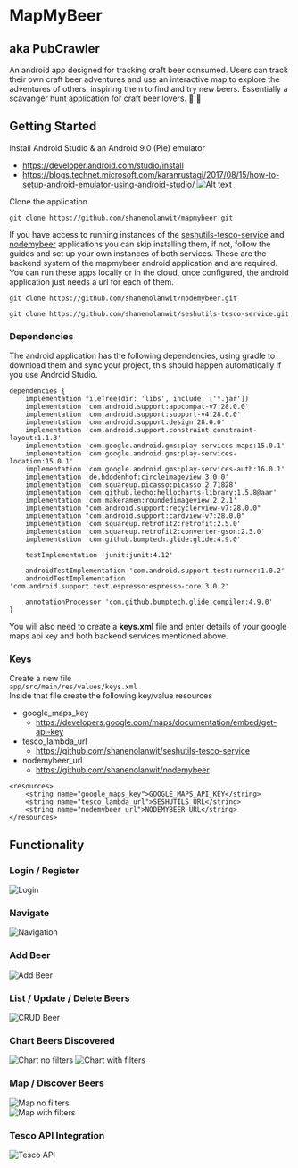 # MapMyBeer #
## aka PubCrawler

An android app designed for tracking craft beer consumed. Users can track their own craft beer adventures and use an interactive map to explore the adventures of others, inspiring them to find and try new beers. Essentially a scavanger hunt application for craft beer lovers. :beer: :beer:

## Getting Started ##
Install Android Studio & an Android 9.0 (Pie) emulator  
* https://developer.android.com/studio/install
* https://blogs.technet.microsoft.com/karanrustagi/2017/08/15/how-to-setup-android-emulator-using-android-studio/
![Alt text](screenshots/emulator.PNG?raw=true "Emulator")

Clone the application  
```
git clone https://github.com/shanenolanwit/mapmybeer.git
```

If you have access to running instances of the [seshutils-tesco-service](https://github.com/shanenolanwit/seshutils-tesco-service "seshutils-tesco-service") and [nodemybeer](https://github.com/shanenolanwit/nodemybeer "nodemybeer") applications you can skip installing them, if not, follow the guides and set up your own instances of both services. These are the backend system of the mapmybeer android application and are required. You can run these apps locally or in the cloud, once configured, the android application just needs a url for each of them.
```
git clone https://github.com/shanenolanwit/nodemybeer.git  

git clone https://github.com/shanenolanwit/seshutils-tesco-service.git
```

### Dependencies ###
The android application has the following dependencies, using gradle to download them and sync your project, this should happen automatically if you use Android Studio.
```
dependencies {
    implementation fileTree(dir: 'libs', include: ['*.jar'])
    implementation 'com.android.support:appcompat-v7:28.0.0'
    implementation 'com.android.support:support-v4:28.0.0'
    implementation 'com.android.support:design:28.0.0'
    implementation 'com.android.support.constraint:constraint-layout:1.1.3'
    implementation 'com.google.android.gms:play-services-maps:15.0.1'
    implementation 'com.google.android.gms:play-services-location:15.0.1'
    implementation 'com.google.android.gms:play-services-auth:16.0.1'
    implementation 'de.hdodenhof:circleimageview:3.0.0'
    implementation 'com.squareup.picasso:picasso:2.71828'
    implementation 'com.github.lecho:hellocharts-library:1.5.8@aar'
    implementation 'com.makeramen:roundedimageview:2.2.1'
    implementation "com.android.support:recyclerview-v7:28.0.0"
    implementation "com.android.support:cardview-v7:28.0.0"
    implementation 'com.squareup.retrofit2:retrofit:2.5.0'
    implementation 'com.squareup.retrofit2:converter-gson:2.5.0'
    implementation 'com.github.bumptech.glide:glide:4.9.0'

    testImplementation 'junit:junit:4.12'

    androidTestImplementation 'com.android.support.test:runner:1.0.2'
    androidTestImplementation 'com.android.support.test.espresso:espresso-core:3.0.2'
   
    annotationProcessor 'com.github.bumptech.glide:compiler:4.9.0'  
}
```
You will also need to create a **keys.xml** file and enter details of your google maps api key and both backend services mentioned above.
### Keys ###
Create a new file  
`app/src/main/res/values/keys.xml`  
Inside that file create the following key/value resources
* google_maps_key
    * https://developers.google.com/maps/documentation/embed/get-api-key
* tesco_lambda_url
    * https://github.com/shanenolanwit/seshutils-tesco-service
* nodemybeer_url
    * https://github.com/shanenolanwit/nodemybeer

```
<resources>
    <string name="google_maps_key">GOOGLE_MAPS_API_KEY</string>
    <string name="tesco_lambda_url">SESHUTILS_URL</string>
    <string name="nodemybeer_url">NODEMYBEER_URL</string>
</resources>
```

## Functionality ##

### Login / Register ###
![Login](screenshots/login.png?raw=true "Login")

### Navigate ###
![Navigation](screenshots/nav.png?raw=true "Nav Drawer")

### Add Beer ###
![Add Beer](screenshots/addbeer.png?raw=true "Add Beer Form")

### List / Update / Delete Beers ###
![CRUD Beer](screenshots/browsebeers.png?raw=true "Browse Beers")

### Chart Beers Discovered ###
![Chart no filters](screenshots/chart1.png?raw=true "Chart my Beer")
![Chart with filters](screenshots/chart2.png?raw=true "Chart my Beer with Filters")

### Map / Discover Beers ###
![Map no filters](screenshots/map1.png?raw=true "Map my Beer")  
![Map with filters](screenshots/map2.png?raw=true "Map my Beer with Filters")

### Tesco API Integration ###
![Tesco API](screenshots/tesco.png?raw=true "Tesco API")

